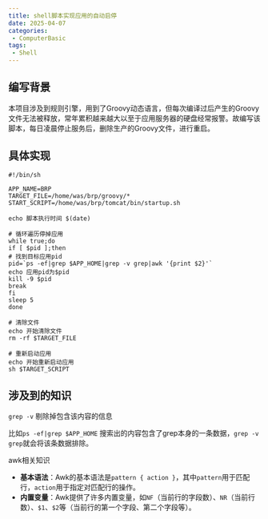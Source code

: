 ```yaml
---
title: shell脚本实现应用的自动启停
date: 2025-04-07
categories:
 - ComputerBasic
tags:
 - Shell
---
```


## 编写背景

本项目涉及到规则引擎，用到了Groovy动态语言，但每次编译过后产生的Groovy文件无法被释放，常年累积越来越大以至于应用服务器的硬盘经常报警。故编写该脚本，每日凌晨停止服务后，删除生产的Groovy文件，进行重启。

## 具体实现

```shell
#!/bin/sh

APP_NAME=BRP
TARGET_FILE=/home/was/brp/groovy/*
START_SCRIPT=/home/was/brp/tomcat/bin/startup.sh

echo 脚本执行时间 $(date)

# 循环遍历停掉应用
while true;do
if [ $pid ];then
# 找到目标应用pid
pid=`ps -ef|grep $APP_HOME|grep -v grep|awk '{print $2}'`
echo 应用pid为$pid
kill -9 $pid
break
fi
sleep 5
done

# 清除文件
echo 开始清除文件
rm -rf $TARGET_FILE

# 重新启动应用
echo 开始重新启动应用
sh $TARGET_SCRIPT

```

## 涉及到的知识

`grep -v` 剔除掉包含该内容的信息

比如`ps -ef|grep $APP_HOME` 搜索出的内容包含了grep本身的一条数据，`grep -v grep`就会将该条数据排除。



awk相关知识

- **基本语法**：Awk的基本语法是`pattern { action }`，其中`pattern`用于匹配行，`action`用于指定对匹配行的操作。
- **内置变量**：Awk提供了许多内置变量，如`NF`（当前行的字段数）、`NR`（当前行数）、`$1`、`$2`等（当前行的第一个字段、第二个字段等）。